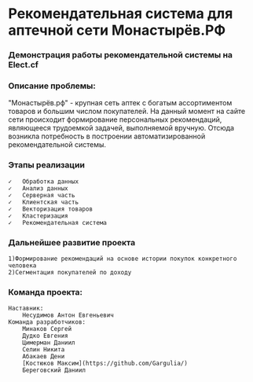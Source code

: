 # Рекомендательная система для аптечной сети Монастырёв.РФ
### Демонстрация работы рекомендательной системы на Elect.cf
### Описание проблемы:
"Монастырёв.рф" - крупная сеть аптек с богатым ассортиментом товаров и большим числом покупателей. На данный момент на сайте сети происходит формирование персональных рекомендаций, являющееся трудоемкой задачей, выполняемой вручную. Отсюда возникла потребность в построении автоматизированной рекомендательной системы.
### Этапы реализации
	✓   Обработка данных
	✓   Анализ данных
	✓   Серверная часть
	✓   Клиентская часть
	✓   Векторизация товаров
	✓   Кластеризация
	✓   Рекомендательная система
### Дальнейшее развитие проекта
    1)Формирование рекомендаций на основе истории покупок конкретного человека
    2)Сегментация покупателей по доходу
### Команда проекта:
    Наставник:
        Несудимов Антон Евгеньевич
    Команда разработчиков:
        Минаков Сергей
        Дудко Евгения
        Цимерман Даниил
        Селин Никита
        Абакаев Дени
        [Костюков Максим](https://github.com/Gargulia/)
        Береговский Даниил
